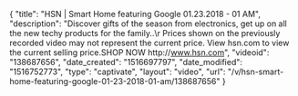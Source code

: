 {
    "title": "HSN | Smart Home featuring Google 01.23.2018 - 01 AM",
    "description": "Discover gifts of the season from electronics, get up on all the new techy products for the family..\r Prices shown on the previously recorded video may not represent the current price.  View hsn.com to view the current selling price.SHOP NOW http:\/\/www.hsn.com",
    "videoid": "138687656",
    "date_created": "1516697797",
    "date_modified": "1516752773",
    "type": "captivate",
    "layout": "video",
    "url": "\/v\/hsn-smart-home-featuring-google-01-23-2018-01-am\/138687656"
}